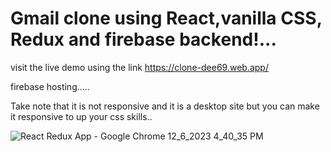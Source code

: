 # Gmail clone using React,vanilla CSS, Redux and firebase backend!...

visit the live demo using the link https://clone-dee69.web.app/

firebase hosting.....

Take note that it is not responsive and it is a desktop site but you can make it responsive to up your css skills..

![React Redux App - Google Chrome 12_6_2023 4_40_35 PM](https://github.com/philipbwalya/Gmail-clone/assets/128143570/6a49df03-8553-4a22-b545-753a9fe2f17d)


